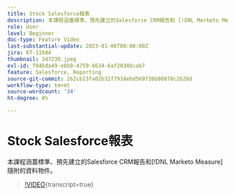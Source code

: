 ```yaml
---
title: Stock Salesforce報表
description: 本課程涵蓋標準、預先建立的Salesforce CRM報告和 [!DNL Marketo Measure]隨附的資料物件。
role: User
level: Beginner
doc-type: Feature Video
last-substantial-update: 2023-01-06T00:00:00Z
jira: KT-11684
thumbnail: 347239.jpeg
exl-id: f04bda49-e8b8-4759-8634-6af2034bcab7
feature: Salesforce, Reporting
source-git-commit: 262cb13fa02b32f7918ebd569720b80078c2b28d
workflow-type: tm+mt
source-wordcount: '34'
ht-degree: 0%

---
```


# Stock Salesforce報表

本課程涵蓋標準、預先建立的Salesforce CRM報告和[!DNL Marketo Measure]隨附的資料物件。

>[!VIDEO](https://video.tv.adobe.com/v/347239/?learn=on){transcript=true}
